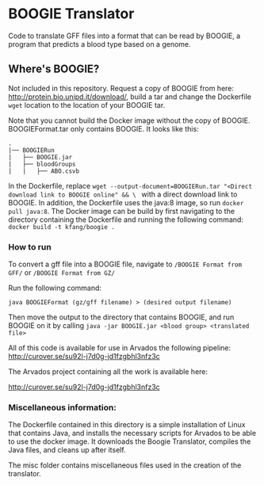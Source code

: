 # BOOGIE Translator

Code to translate GFF files into a format that can be read by BOOGIE, a program that predicts a blood type based on a genome.

## Where's BOOGIE?

Not included in this repository. Request a copy of BOOGIE from here: http://protein.bio.unipd.it/download/, build a tar and change the Dockerfile `wget` location to the location of your BOOGIE tar.

Note that you cannot build the Docker image without the copy of BOOGIE. BOOGIEFormat.tar only contains BOOGIE. It looks like this:

`.`  
`|── BOOGIERun`  
`|   ├── BOOGIE.jar`  
`|   ├── bloodGroups`  
`|   |   ├── ABO.csvb`  

In the Dockerfile, replace `wget --output-document=BOOGIERun.tar "<Direct download link to BOOGIE online" && \
` with a direct download link to BOOGIE. In addition, the Dockerfile uses the java:8 image, so run `docker pull java:8`. The Docker image can be build by first navigating to the directory containing the Dockerfile and running the following command:  
 `docker build -t kfang/boogie .`

### How to run

To convert a gff file into a BOOGIE file, navigate to `/BOOGIE Format from GFF/` or `/BOOGIE Format from GZ/`

Run the following command:

`java BOOGIEFormat (gz/gff filename) > (desired output filename)`

Then move the output to the directory that contains BOOGIE, and run BOOGIE on it by calling `java -jar BOOGIE.jar <blood group> <translated file>`

All of this code is available for use in Arvados the following pipeline: http://curover.se/su92l-j7d0g-jd1fzgbhl3nfz3c

The Arvados project containing all the work is available here:

http://curover.se/su92l-j7d0g-jd1fzgbhl3nfz3c

### Miscellaneous information:

The Dockerfile contained in this directory is a simple installation of Linux that contains Java, and installs the necessary scripts for Arvados to be able to use the docker image. It downloads the Boogie Translator, compiles the Java files, and cleans up after itself.

The misc folder contains miscellaneous files used in the creation of the translator.
